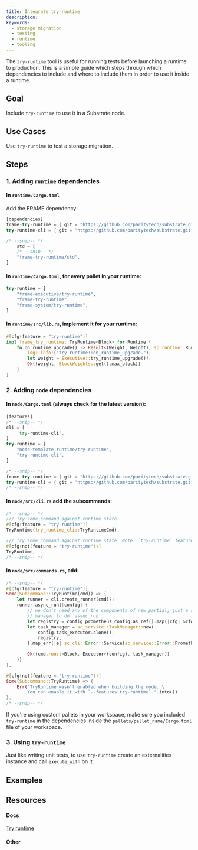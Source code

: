 ```yaml
---
title: Integrate try-runtime
description:
keywords:
  - storage migration
  - testing
  - runtime
  - tooling
---
```


The `try-runtime` tool is useful for running tests before launching a runtime to production. This is a simple guide 
which steps through which dependencies to include and where to include them in order to use it inside a runtime.

## Goal

Include `try-runtime` to use it in a Substrate node.

## Use Cases

Use `try-runtime` to test a storage migration.

## Steps

### 1. Adding `runtime` dependencies

#### In `runtime/Cargo.toml`

Add the FRAME dependency:

```rust
[dependencies]
frame-try-runtime = { git = "https://github.com/paritytech/substrate.git", branch = "polkadot-v0.9.18", optional = true }
try-runtime-cli = { git = "https://github.com/paritytech/substrate.git", branch = "polkadot-v0.9.18", optional = true }

/* --snip-- */
    std = [
    /* --snip-- */
    "frame-try-runtime/std",
]
```

#### In `runtime/Cargo.toml`, for every pallet in your runtime:

```rust
try-runtime = [
	"frame-executive/try-runtime",
	"frame-try-runtime",
	"frame-system/try-runtime",
]
```

#### In `runtime/src/lib.rs`, implement it for your runtime:

```rust
#[cfg(feature = "try-runtime")]
impl frame_try_runtime::TryRuntime<Block> for Runtime {
	fn on_runtime_upgrade() -> Result<(Weight, Weight), sp_runtime::RuntimeString> {
		log::info!("try-runtime::on_runtime_upgrade.");
		let weight = Executive::try_runtime_upgrade()?;
		Ok((weight, BlockWeights::get().max_block))
	}
}
```

### 2. Adding `node` dependencies

#### In `node/Cargo.toml` (always check for the latest version):

```rust
[features]
/* --snip-- */
cli = [
    'try-runtime-cli',
]
try-runtime = [
    "node-template-runtime/try-runtime",
    "try-runtime-cli",
]

/* --snip-- */
frame-try-runtime = { git = "https://github.com/paritytech/substrate.git", branch = "polkadot-v0.9.18", optional = true }
try-runtime-cli = { git = "https://github.com/paritytech/substrate.git", branch = "polkadot-v0.9.18", optional = true }
/* --snip-- */

```

#### In `node/src/cli.rs` add the subcommands:

```rust
/* --snip-- */
/// Try some command against runtime state.
#[cfg(feature = "try-runtime")]
TryRuntime(try_runtime_cli::TryRuntimeCmd),

/// Try some command against runtime state. Note: `try-runtime` feature must be enabled.
#[cfg(not(feature = "try-runtime"))]
TryRuntime,
/* --snip-- */
```

#### In `node/src/commands.rs`, add:

```rust
/* --snip-- */
#[cfg(feature = "try-runtime")]
Some(Subcommand::TryRuntime(cmd)) => {
	let runner = cli.create_runner(cmd)?;
	runner.async_run(|config| {
		// we don't need any of the components of new_partial, just a runtime, or a task
		// manager to do `async_run`.
		let registry = config.prometheus_config.as_ref().map(|cfg| &cfg.registry);
		let task_manager = sc_service::TaskManager::new(
			config.task_executor.clone(),
			registry,
		).map_err(|e| sc_cli::Error::Service(sc_service::Error::Prometheus(e)))?;

		Ok((cmd.run::<Block, Executor>(config), task_manager))
	})
},

#[cfg(not(feature = "try-runtime"))]
Some(Subcommand::TryRuntime) => {
	Err("TryRuntime wasn't enabled when building the node. \
		You can enable it with `--features try-runtime`.".into())
},
/* --snip-- */
```

If you're using custom pallets in your workspace, make sure you included `try-runtime` in the dependencies inside the `pallets/pallet_name/Cargo.toml` file of your workspace.

### 3. Using `try-runtime`

Just like writing unit tests, to use `try-runtime` create an externalities instance and call `execute_with` on it.

## Examples

## Resources

#### Docs

[Try runtime](/v3/tools/try-runtime/)

#### Other

[tryruntime-api-rustdocs]: https://crates.parity.io/frame_try_runtime/trait.TryRuntime.html
